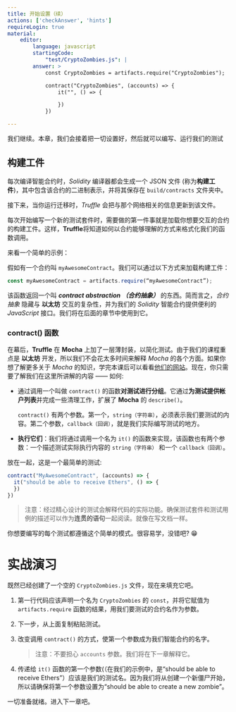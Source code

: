 ```yaml
---
title: 开始设置（续）
actions: ['checkAnswer', 'hints']
requireLogin: true
material:
    editor:
        language: javascript
        startingCode:
            "test/CryptoZombies.js": |
        answer: >
            const CryptoZombies = artifacts.require("CryptoZombies");

            contract("CryptoZombies", (accounts) => {
                it("", () => {

                })
            })

---
```

我们继续。本章，我们会接着把一切设置好，然后就可以编写、运行我们的测试

## 构建工件

每次编译智能合约时，_Solidity_ 编译器都会生成一个 JSON 文件 (称为**构建工件**)，其中包含该合约的二进制表示，并将其保存在 `build/contracts` 文件夹中。

接下来，当你运行迁移时，_Truffle_ 会把与那个网络相关的信息更新到该文件。

每次开始编写一个新的测试套件时，需要做的第一件事就是加载你想要交互的合约的构建工件。这样，**Truffle**将知道如何以合约能够理解的方式来格式化我们的函数调用。

来看一个简单的示例：

假如有一个合约叫 `myAwesomeContract`。我们可以通过以下方式来加载构建工件：

```javascript
const myAwesomeContract = artifacts.require(“myAwesomeContract”);
```

该函数返回一个叫 **_contract abstraction （合约抽象）_** 的东西。简而言之，_合约抽象_ 隐藏与 **以太坊** 交互的复杂性，并为我们的 _Solidity_  智能合约提供便利的 _JavaScript_ 接口。我们将在后面的章节中使用到它。

### contract() 函数

 在幕后，**Truffle** 在 **Mocha** 上加了一层薄封装，以简化测试。由于我们的课程重点是 **以太坊** 开发，所以我们不会花太多时间来解释 _Mocha_ 的各个方面。如果你想了解更多关于 _Mocha_ 的知识，学完本课后可以看看<a href="https://mochajs.org/" target=_blank>他们的网站</a>。现在，你只需要了解我们在这里所讲解的内容 —— 如何:

-   通过调用一个叫做  `contract()` 的函数**对测试进行分组**。它通过**为测试提供帐户列表**并完成一些清理工作，扩展了 **Mocha** 的 `describe()`。

    `contract()` 有两个参数。第一个，`string（字符串）`，必须表示我们要测试的内容。第二个参数，`callback（回调）`，就是我们实际编写测试的地方。

-   **执行它们**：我们将通过调用一个名为 `it()` 的函数来实现，该函数也有两个参数：一个描述测试实际执行内容的 `string（字符串）` 和一个 `callback（回调）`。

放在一起，这是一个最简单的测试:

 ```javascript
 contract("MyAwesomeContract", (accounts) => {
   it("should be able to receive Ethers", () => {
   })
 })
 ```

>注意：经过精心设计的测试会解释代码的实际功能。确保测试套件和测试用例的描述可以作为**连贯的语句**一起阅读。就像在写文档一样。

你想要编写的每个测试都遵循这个简单的模式。很容易学，没错吧? 😁

# 实战演习

既然已经创建了一个空的 `CryptoZombies.js` 文件，现在来填充它吧。

1.  第一行代码应该声明一个名为 `CryptoZombies` 的 `const`，并将它赋值为 `artifacts.require` 函数的结果，用我们要测试的合约名作为参数。

2.  下一步，从上面复制粘贴测试。

3.  改变调用 `contract()` 的方式，使第一个参数成为我们智能合约的名字。


    >注意：不要担心 `accounts` 参数。我们将在下一章解释它。


4.  传递给 `it()` 函数的第一个参数(（在我们的示例中，是“should be able to receive Ethers”）应该是我们的测试名。因为我们将从创建一个新僵尸开始，所以请确保将第一个参数设置为“should be able to create a new zombie”。

一切准备就绪。进入下一章吧。

